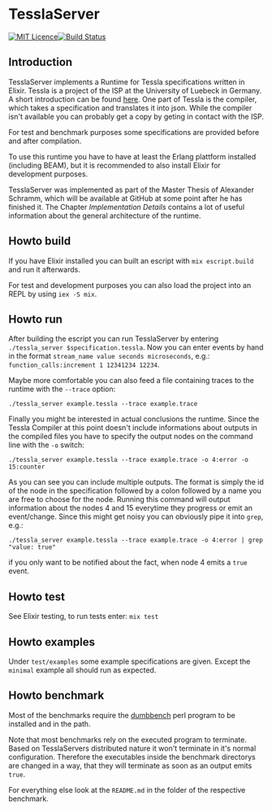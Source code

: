 # TesslaServer
[![MIT Licence](https://badges.frapsoft.com/os/mit/mit.svg?v=103)](https://opensource.org/licenses/mit-license.php)[![Build Status](https://semaphoreci.com/api/v1/miradorn/tesslaserver/branches/master/badge.svg)](https://semaphoreci.com/miradorn/tesslaserver)

## Introduction

TesslaServer implements a Runtime for Tessla specifications written in Elixir.
Tessla is a project of the ISP at the University of Luebeck in Germany.
A short introduction can be found [here](https://www.coniras.org/wp-content/uploads/2016/01/CONIRAS_SMD_2.pdf).
One part of Tessla is the compiler, which takes a specification and translates it into json.
While the compiler isn't available you can probably get a copy by geting in contact with the ISP.

For test and benchmark purposes some specifications are provided before and after compilation.

To use this runtime you have to have at least the Erlang plattform installed (including BEAM), but it is recommended
to also install Elixir for development purposes.

TesslaServer was implemented as part of the Master Thesis of Alexander Schramm, which will be available at GitHub at some point after he has finished it.
The Chapter *Implementation Details* contains a lot of useful information about the general architecture of the runtime.

## Howto build

If you have Elixir installed you can built an escript with `mix escript.build` and run it afterwards.

For test and development purposes you can also load the project into an REPL by using `iex -S mix`.

## Howto run

After building the escript you can run TesslaServer by entering `./tessla_server $specification.tessla`.
Now you can enter events by hand in the format `stream_name value seconds microseconds`, e.g.:
`function_calls:increment 1 12341234 12234`.

Maybe more comfortable you can also feed a file containing traces to the runtime with the `--trace` option:

    ./tessla_server example.tessla --trace example.trace

Finally you might be interested in actual conclusions the runtime.
Since the Tessla Compiler at this point doesn't include informations about outputs in the compiled files you have to
specify the output nodes on the command line with the `-o` switch:

    ./tessla_server example.tessla --trace example.trace -o 4:error -o 15:counter

As you can see you can include multiple outputs.
The format is simply the id of the node in the specification followed by a colon followed by a name you are free to choose for the node.
Running this command will output information about the nodes 4 and 15 everytime they progress or emit an event/change.
Since this might get noisy you can obviously pipe it into `grep`, e.g.:

    ./tessla_server example.tessla --trace example.trace -o 4:error | grep "value: true"

if you only want to be notified about the fact, when node 4 emits a `true` event.

## Howto test

See Elixir testing, to run tests enter: `mix test`

## Howto examples

Under `test/examples` some example specifications are given.
Except the `minimal` example all should run as expected.

## Howto benchmark

Most of the benchmarks require the [dumbbench](https://github.com/tsee/dumbbench) perl program to be installed and in the path.

Note that most benchmarks rely on the executed program to terminate.
Based on TesslaServers distributed nature it won't terminate in it's normal configuration.
Therefore the executables inside the benchmark directorys are changed in a way, that they will terminate
as soon as an output emits `true`.

For everything else look at the `README.md` in the folder of the respective benchmark.
